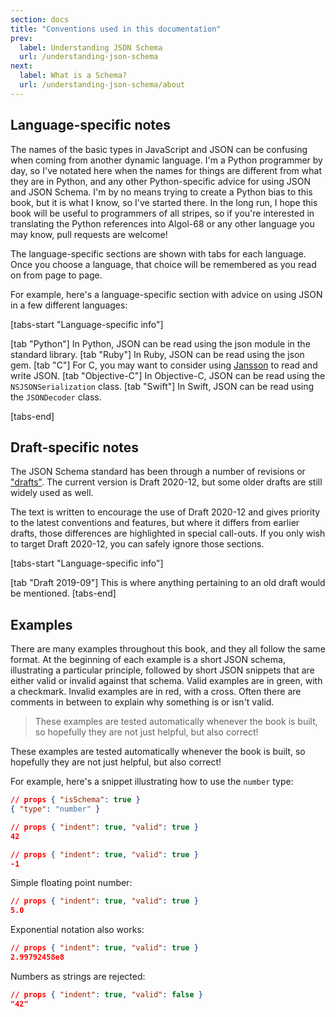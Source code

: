```yaml
---
section: docs
title: "Conventions used in this documentation"
prev: 
  label: Understanding JSON Schema
  url: /understanding-json-schema
next: 
  label: What is a Schema?
  url: /understanding-json-schema/about
---
```


## Language-specific notes

The names of the basic types in JavaScript and JSON can be confusing
when coming from another dynamic language. I\'m a Python programmer by
day, so I\'ve notated here when the names for things are different from
what they are in Python, and any other Python-specific advice for using
JSON and JSON Schema. I\'m by no means trying to create a Python bias to
this book, but it is what I know, so I\'ve started there. In the long
run, I hope this book will be useful to programmers of all stripes, so
if you\'re interested in translating the Python references into Algol-68
or any other language you may know, pull requests are welcome!

The language-specific sections are shown with tabs for each language.
Once you choose a language, that choice will be remembered as you read
on from page to page.

For example, here\'s a language-specific section with advice on using
JSON in a few different languages:

[tabs-start "Language-specific info"]

[tab "Python"]
In Python, JSON can be read using the json module in the standard library.
[tab "Ruby"]
In Ruby, JSON can be read using the json gem.
[tab "C"]
For C, you may want to consider using [Jansson](http://www.digip.org/jansson/) to read and write JSON.
[tab "Objective-C"]
In Objective-C, JSON can be read using the `NSJSONSerialization` class.
[tab "Swift"]
In Swift, JSON can be read using the `JSONDecoder` class.

[tabs-end]

## Draft-specific notes

The JSON Schema standard has been through a number of revisions or
[\"drafts\"](../learn/glossary#draft). The current version is Draft 2020-12, but some older drafts
are still widely used as well.

The text is written to encourage the use of Draft 2020-12 and gives
priority to the latest conventions and features, but where it differs
from earlier drafts, those differences are highlighted in special
call-outs. If you only wish to target Draft 2020-12, you can safely
ignore those sections.

<Star label="New in draft 2020-12" />

[tabs-start "Language-specific info"]

[tab "Draft 2019-09"]
This is where anything pertaining to an old draft would be mentioned.
[tabs-end]

## Examples

There are many examples throughout this book, and they all follow the
same format. At the beginning of each example is a short JSON schema,
illustrating a particular principle, followed by short JSON snippets
that are either valid or invalid against that schema. Valid examples are
in green, with a checkmark. Invalid examples are in red, with a cross.
Often there are comments in between to explain why something is or
isn\'t valid.

> These examples are tested automatically whenever the book is
built, so hopefully they are not just helpful, but also correct!

These examples are tested automatically whenever the book is built, so
hopefully they are not just helpful, but also correct!

For example, here\'s a snippet illustrating how to use the `number` type:

```json
// props { "isSchema": true }
{ "type": "number" }
```
```json
// props { "indent": true, "valid": true }
42
```
```json
// props { "indent": true, "valid": true }
-1
```
Simple floating point number:

```json
// props { "indent": true, "valid": true }
5.0
```
Exponential notation also works:

```json
// props { "indent": true, "valid": true }
2.99792458e8
```
Numbers as strings are rejected:

```json
// props { "indent": true, "valid": false }
"42"
```
